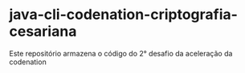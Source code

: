 # java-cli-codenation-criptografia-cesariana
Este repositório armazena o código do 2° desafio da aceleração da codenation
